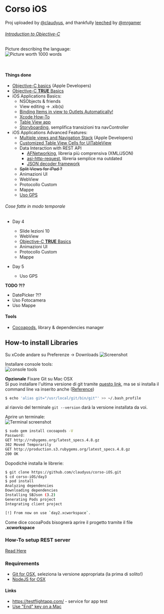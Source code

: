 # Corso iOS

Proj uploaded by [@claudyus], and thankfully [leeched] by [@mrgamer]  

###### [Introduction to Objective-C][objlolc]
Picture describing the language:  
![Picture worth 1000 words](http://qualitycoding.org/jrwp/wp-content/uploads/2012/06/dr-horrible.jpg)

<br>

#### Things done

  * [Objective-C basics][objectivec] (Apple Developers)
  * [Objective-C **TRUE** Basics][objectivecTRUE]
  * iOS Applications Basics:
    * NSObjects & friends
    * View editing -> .xib(s)
    * [Binding Items in view to Outlets Automatically!][automaticoutlets]
    * [Xcode How-To][xcodehowto]
    * [Table View app][tableviewapp]
    * [Storyboarding][storyboard], semplifica transizioni tra navController
  * iOS Applications Advanced Features:
    * [Multiple views and Navigation Stack][navigation] (Apple Developers)
    * [Customized Table View Cells for UITableView][customizedcells]
    * Data Interaction with REST API
      * [AFNetworking][afnetworking], libreria più comprensiva (XML/JSON)
      * [asi-http-request][asihttp], libreria semplice ma outdated
      * [JSON decoder framework][json-framework]
    * ~~Split Views for iPad ?~~
    * Animazioni UI
    * WebView
    * Protocollo Custom
    * Mappe
    * [Uso GPS][gpstutorial]

###### Cose fatte in modo temporale

* Day 4
  * Slide lezioni 10
  * WebView
  * [Objective-C **TRUE** Basics][objectivecTRUE]
  * Animazioni UI
  * Protocollo Custom
  * Mappe

* Day 5
  * Uso GPS

**TODO ?!?**  
  * DatePicker ?!?
  * Uso Fotocamera
  * Uso Mappe

#### Tools

  * [Cocoapods][cocoapods], library & dependencies manager

## How-to install Libraries

Su xCode andare su Preferenze -> Downloads
![Screenshot](http://i.imgur.com/PvIj5cyl.png)

Installare console tools:  
![console tools](http://i.imgur.com/OU05AOEl.png)

**Opzionale** Fixare Git su Mac OSX  
Si puo installare l'ultima versione di git tramite [questo link][git], ma se si installa il command line va inserito anche ([Reference](http://stackoverflow.com/a/12608076))
```bash
$ echo 'alias git="/usr/local/git/bin/git"' >> ~/.bash_profile
```
al riavvio del terminale ```git --version``` darà la versione installata da voi.

Aprire un terminale:  
![Terminal screenshot](http://i.imgur.com/pQF1FZ8l.png)
```bash
$ sudo gem install cocoapods -V
Password:
GET http://rubygems.org/latest_specs.4.8.gz
302 Moved Temporarily
GET http://production.s3.rubygems.org/latest_specs.4.8.gz
200 OK
```

Dopodichè installa le librerie:
```bash
$ git clone https://github.com/claudyus/corso-iOS.git
$ cd corso-iOS/day3
$ pod install
Analyzing dependencies
Downloading dependencies
Installing SBJson (3.2)
Generating Pods project
Integrating client project

[!] From now on use `day2.xcworkspace`.
```
Come dice cocoaPods bisognerà aprire il progetto tramite il file **.xcworkspace**

### How-To setup REST server

[Read Here](nodejs-server/)

### Requirements

  * [Git for OSX][git], seleziona la versione appropriata (la prima di solito!)
  * [NodeJS for OSX][nodejs]

#### Links
  * https://testflightapp.com/ - service for app test
  * [Use "End" key on a Mac](http://lifehacker.com/225873/mac-switchers-tip--remap-the-home-and-end-keys)

  [leeched]: https://en.wikipedia.org/wiki/Leech_(computing)
  [@claudyus]: https://github.com/claudyus
  [@mrgamer]: https://github.com/mrgamer
  [objectivec]: http://developer.apple.com/library/ios/#referencelibrary/GettingStarted/Learning_Objective-C_A_Primer/
  [navigation]: http://developer.apple.com/library/ios/#documentation/WindowsViews/Conceptual/ViewControllerCatalog/Chapters/NavigationControllers.html
  [git]: https://code.google.com/p/git-osx-installer/downloads/list
  [nodejs]: http://nodejs.org/
  [objlolc]: http://qualitycoding.org/dot-notation/
  [asihttp]: https://github.com/pokeb/asi-http-request
  [afnetworking]: https://github.com/AFNetworking/AFNetworking
  [customizedcells]: http://www.appcoda.com/customize-table-view-cells-for-uitableview/
  [tableviewapp]: http://www.appcoda.com/ios-programming-tutorial-create-a-simple-table-view-app/
  [xcodehowto]: http://www.appcoda.com/hello-world-build-your-first-iphone-app/
  [storyboard]: http://docs.xamarin.com/guides/ios/user_interface/tables/part_5_-_using_xcode,_interface_builder,_and_storyboards
  [automaticoutlets]: https://developer.apple.com/technologies/tools/whats-new.html#interface-builder
  [json-framework]: https://github.com/stig/json-framework
  [cocoapods]: http://cocoapods.org/
  [objectivecTRUE]: http://www.slideshare.net/pohjus/introduction-to-objective-c-20?from_search=2  
  [gpstutorial]: http://www.appcoda.com/how-to-get-current-location-iphone-user/